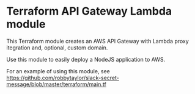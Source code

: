 # Terraform API Gateway Lambda module

This Terraform module creates an AWS API Gateway with Lambda proxy itegration and, optional, custom domain.

Use this module to easily deploy a NodeJS application to AWS.

For an example of using this module, see https://github.com/robbytaylor/slack-secret-message/blob/master/terraform/main.tf
